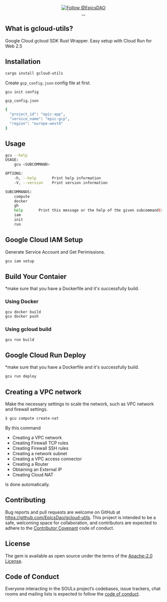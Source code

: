 <p align="center">
  <a href="https://twitter.com/intent/follow?screen_name=EpicsDAO">
    <img src="https://img.shields.io/twitter/follow/EpicsDAO.svg?label=Follow%20@EpicsDAO" alt="Follow @EpicsDAO" />
  </a>
  <br/>
  <a aria-label="Crate Version" href="https://crates.io/crates/gcloud-utils">
    <img alt="" src="https://badgen.net/crates/v/regex">
  </a>
  <a aria-label="Crate Download" href="https://crates.io/crates/gcloud-utils">
    <img alt="" src="https://badgen.net/crates/d/regex">
  </a>
  <a aria-label="License" href="https://github.com/EpicsDao/epics/blob/master/LICENSE.txt">
    <img alt="" src="https://badgen.net/badge/license/Apache/blue">
  </a>
    <a aria-label="Code of Conduct" href="https://github.com/EpicsDao/epics/blob/master/CODE_OF_CONDUCT.md">
    <img alt="" src="https://img.shields.io/badge/Contributor%20Covenant-2.1-4baaaa.svg">
  </a>
</p>


## What is gcloud-utils?
Google Cloud gcloud SDK Rust Wrapper.
Easy setup with Cloud Run for Web 2.5

## Installation
```bash
cargo install gcloud-utils
```

Create `gcp_config.json` config file at first.
```bash
gcu init config
```

`gcp_config.json`
```bash
{
  "project_id": "epic-app",
  "service_name": "epic-gcp",
  "region": "europe-west4"
}
```

## Usage

```bash
gcu --help
USAGE:
    gcu <SUBCOMMAND>

OPTIONS:
    -h, --help       Print help information
    -V, --version    Print version information

SUBCOMMANDS:
    compute    
    docker     
    gh         
    help       Print this message or the help of the given subcommand(s)
    iam        
    init       
    run   
```

## Google Cloud IAM Setup
Generate Service Account and Get Perimissions.

```bash
gcu iam setup
```

## Build Your Contaier
*make sure that you have a Dockerfile and it's successfully build.

### Using Docker
```bash
gcu docker build
gcu docker push
```

### Using gcloud build
```bash
gcu run build
```


## Google Cloud Run Deploy
*make sure that you have a Dockerfile and it's successfully build.

```bash
gcu run deploy
```


## Creating a VPC network

Make the necessary settings to scale the network, such as VPC network and firewall settings.

```bash
$ gcu compute create-nat
```

By this command

- Creating a VPC network
- Creating Firewall TCP rules
- Creating Firewall SSH rules
- Creating a network subnet
- Creating a VPC access connector
- Creating a Router
- Obtaining an External IP
- Creating Cloud NAT

Is done automatically.

## Contributing

Bug reports and pull requests are welcome on GitHub at https://github.com/EpicsDao/gcloud-utils. This project is intended to be a safe, welcoming space for collaboration, and contributors are expected to adhere to the [Contributor Covenant](http://contributor-covenant.org) code of conduct.

## License

The gem is available as open source under the terms of the [Apache-2.0 License](https://www.apache.org/licenses/LICENSE-2.0).

## Code of Conduct

Everyone interacting in the SOULs project’s codebases, issue trackers, chat rooms and mailing lists is expected to follow the [code of conduct](https://github.com/EpicsDao/gcloud-utils/blob/master/CODE_OF_CONDUCT.md).
